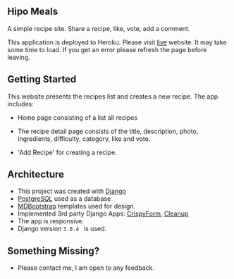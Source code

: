 
## Hipo Meals

A simple recipe site. Share a recipe, like, vote, add a comment.

This application is deployed to Heroku. Please visit [live](https://hipomeals.herokuapp.com) website. It may take some time to load. If you get an error please refresh the page before leaving.

## Getting Started

This website presents the recipes list and creates a new recipe. The app includes:

- Home page consisting of a list all recipes

- The recipe detail page consists of the title, description, photo, ingredients, difficulty, category, like and vote.

- 'Add Recipe' for creating a recipe.
  

## Architecture

- This project was created with [Django](https://docs.djangoproject.com/en/3.0/)
- [PostgreSQL](https://www.postgresql.org/) used as a database
- [MDBootstrap](https://mdbootstrap.com/) templates used for design.
- Implemented 3rd party Django Apps: [CrispyForm](https://django-crispy-forms.readthedocs.io/en/latest/), [Cleanup](https://pypi.org/project/django-cleanup/)
- The app is responsive.  
- Django version ```3.0.4 ``` is used.  
  
## Something Missing?  
  
- Please contact me, I am open to any feedback.

